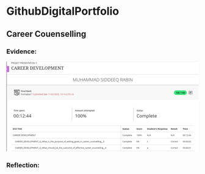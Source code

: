 # GithubDigitalPortfolio
## Career Couenselling
### Evidence:

![alt text](.\CareerDevelopment.png)

### Reflection:

